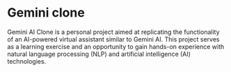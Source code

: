 # Gemini clone 
Gemini AI Clone is a personal project aimed at replicating the functionality of an AI-powered virtual assistant similar to Gemini AI. This project serves as a learning exercise and an opportunity to gain hands-on experience with natural language processing (NLP) and artificial intelligence (AI) technologies.


